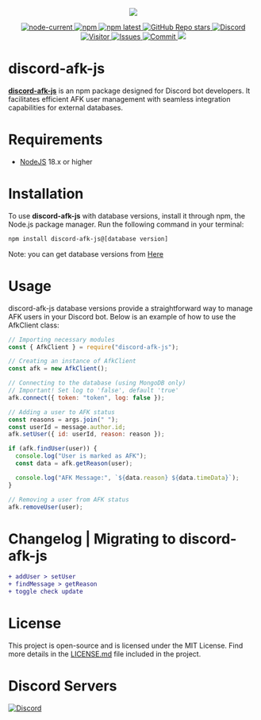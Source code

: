 <!-- Aligning content to the center -->
<div align="center">
  <!-- Displaying the npm package information with a link -->
  <p>
    <a href="https://www.npmjs.com/package/discord-afk-js" target="_blank" rel="noopener noreferrer">
      <img src="https://nodei.co/npm/discord-afk-js.png?downloads=true&downloadRank=true&stars=true">
    </a>
  </p>
  <!-- Displaying various shields for Node.js, npm, GitHub, Discord, and visitor statistics -->
  <p>
    <a href="https://nodejs.org/" target="_blank" rel="noopener noreferrer">
      <img alt="node-current" src="https://img.shields.io/node/v/distube">
    </a>
    <a href="https://www.npmjs.com/package/discord-afk-js" target="_blank" rel="noopener noreferrer">
      <img alt="npm" src="https://img.shields.io/npm/dt/discord-afk-js">
    </a>
    <!-- Other shields for npm version, GitHub stars, Discord, visitors, issues, commit activity, and codecov -->
    <a href="https://www.npmjs.com/package/discord-afk-js" target="_blank" rel="noopener noreferrer">
      <img alt="npm latest" src="https://img.shields.io/npm/v/discord-afk-js/latest?color=blue&label=discord-afk-js%40latest&logo=npm">
    </a>
    <a href="https://github.com/skick1234/SITCommunity/discord-afk-js" target="_blank" rel="noopener noreferrer">
      <img alt="GitHub Repo stars" src="https://img.shields.io/github/stars/SITCommunity/discord-afk-js">
    </a>
    <a href="https://discord.gg/yyaxUHTRSa" target="_blank" rel="noopener noreferrer">
      <img alt="Discord" src="https://img.shields.io/discord/984857299858382908?label=CyraTeam&logo=discord">
    </a>
    <a href="https://github.com/SITCommunity/discord-afk-js" target="_blank" rel="noopener noreferrer">
      <img alt="Visitor" src="https://api.visitorbadge.io/api/visitors?path=https%3A%2F%2Fgithub.com%2FCyraTeam%2Fdiscord-afk-js&countColor=%2337d67a&style=flat">
    </a>
    <a href="https://github.com/SITCommunity/discord-afk-js/issues" target="_blank" rel="noopener noreferrer">
      <img alt="Issues" src="https://img.shields.io/github/issues/SITCommunity/discord-afk-js">
    </a>
    <a href="https://github.com/SITCommunity/discord-afk-js" target="_blank" rel="noopener noreferrer">
      <img alt="Commit" src="https://img.shields.io/github/commit-activity/y/SITCommunity/discord-afk-js?label=Commit%20Activity&logo=github">
    </a>
    <a href="https://codecov.io/gh/SITCommunity/discord-afk-js">
      <img src="https://codecov.io/gh/SITCommunity/discord-afk-js/graph/badge.svg?token=98ZKDNNXVE"/>
    </a>
  </p>
</div>

<!-- Heading for the library -->

# discord-afk-js

**[discord-afk-js]** is an npm package designed for Discord bot developers. It facilitates efficient AFK user management with seamless integration capabilities for external databases.

<!-- Section for system requirements -->

# Requirements

- [NodeJS] 18.x or higher

<!-- Section for installation instructions -->

# Installation

To use **discord-afk-js** with database versions, install it through npm, the Node.js package manager. Run the following command in your terminal:

```bash
npm install discord-afk-js@[database version]
```
Note: you can get database versions from [Here]

<!-- Section for usage examples -->

# Usage

discord-afk-js database versions provide a straightforward way to manage AFK users in your Discord bot. Below is an example of how to use the AfkClient class:

```javascript
// Importing necessary modules
const { AfkClient } = require("discord-afk-js");

// Creating an instance of AfkClient
const afk = new AfkClient();

// Connecting to the database (using MongoDB only)
// Important! Set log to 'false', default 'true'
afk.connect({ token: "token", log: false });

// Adding a user to AFK status
const reasons = args.join(" ");
const userId = message.author.id;
afk.setUser({ id: userId, reason: reason });

if (afk.findUser(user)) {
  console.log("User is marked as AFK");
  const data = afk.getReason(user);

  console.log("AFK Message:", `${data.reason} ${data.timeData}`);
}

// Removing a user from AFK status
afk.removeUser(user);
```

<!-- Section for Changelog and Migration -->

# Changelog | Migrating to discord-afk-js

```diff
+ addUser > setUser
+ findMessage > getReason
+ toggle check update
```

<!-- Section for License information -->

# License

This project is open-source and is licensed under the MIT License. Find more details in the [LICENSE.md](https://github.com/SITCommunity/discord-afk-js/blob/main/LICENSE) file included in the project.

<!-- Section for Discord server information -->

# Discord Servers

<a href="https://discord.gg/qpT2AeYZRN" target="_blank" rel="noopener noreferrer">
  <img alt="Discord" src="https://img.shields.io/discord/984857299858382908?label=CyraTeam&logo=discord">
</a>

[Here]: https://www.npmjs.com/package/discord-afk-js?activeTab=versions
[NodeJS]: https://nodejs.org
[discord-afk-js]: https://www.npmjs.com/package/discord-afk-js?activeTab=readme